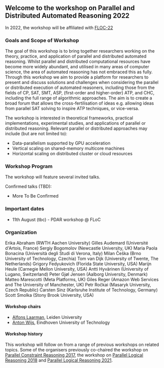 ## Welcome to the workshop on Parallel and Distributed Automated Reasoning 2022

In 2022, the workshop will be affiliated with [FLOC-22](https://www.floc2022.org/)

### Goals and Scope of Workshop

The goal of this workshop is to bring together researchers working on
the theory, practice, and application of parallel and distributed
automated reasoning. Whilst parallel and distributed computational
resources have become more widely abundant, and utilised in many areas
of computer science, the area of automated reasoning has not embraced
this as fully. Through this workshop we aim to provide a platform for
researchers to present and discuss solutions and challenges when
considering the parallel or distributed execution of automated
reasoners, including those from the fields of CP, SAT, SMT, ASP,
(first-order and higher-order) ATP, and CHC, including the full range of
algorithmic approaches. The aim is to create a broad forum that allows
the cross-fertilisation of ideas e.g. allowing ideas from parallel SAT
solving to inspire ATP techniques, or vice-versa.

The workshop is interested in theoretical frameworks, practical
implementations, experimental studies, and applications of parallel or
distributed reasoning. Relevant parallel or distributed approaches may
include (but are not limited to):

 - Data-parallelism supported by GPU acceleration
 - Vertical scaling on shared-memory multicore machines
 - Horizontal scaling on distributed cluster or cloud resources

### Workshop Program 

The workshop will feature several invited talks.

Confirmed talks (TBD):
- More To Be Confirmed

### Important dates

- 11th August (tbc) - PDAR workshop @ FLoC



### Organization


Erika Abraham (RWTH Aachen University)
Gilles Audemard (Université d'Artois, France)
Sergiy Bogomolov (Newcastle University, UK)
Maria Paola Bonacina (Università degli Studi di Verona, Italy)
Milan Češka (Brno University of Technology, Czechia)
Tom van Dijk (University of Twente, The Netherlands)
Grigory Fedyukovich (Florida State University, USA)
Marijn Heule (Carnegie Mellon University, USA)
Antti Hyvärinen (University of Lugano, Switzerland)
Peter Gjøl Jensen (Aalborg University, Denmark)
Matteo Marescotti (Meta Platforms, UK)
Giles Reger (Amazon Web Services and The University of Manchester, UK)
Petr Ročkai (Masaryk University, Czech Republic)
Carsten Sinz (Karlsruhe Institute of Technology, Germany)
Scott Smolka (Stony Brook University, USA)


#### Workshop chairs

- [Alfons Laarman](https://alfons.laarman.com/), Leiden University
- [Anton Wijs](https://www.win.tue.nl/~awijs/), Eindhoven University of Technology

#### Workshop history

This workshop will follow on from a range of previous workshops on
related topics.  Some of the organisers previously co-chaired the workshop on
[Parallel Constraint Reasoning 2017](http://pcr17.inf.usi.ch), the workshop on [Parallel Logical Reasoning 2018](https://antonwijs.wixsite.com/plr2018) and  [Parallel Logical Reasoning 2021](https://pdar-workshop.github.io/workshop/2021).


